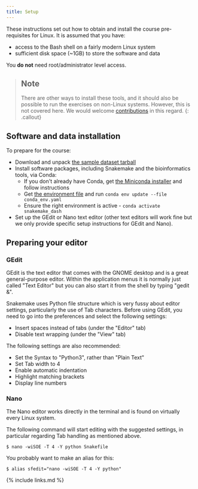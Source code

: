 ```yaml
---
title: Setup
---
```


These instructions set out how to obtain and install the course pre-requisites for Linux. It is assumed
that you have:
* access to the Bash shell on a fairly modern Linux system
* sufficient disk space (~1GB) to store the software and data

You **do not** need root/administrator level access.

> ## Note
> There are other ways to install these tools, and it should also be possible to run the exercises on
> non-Linux systems. However, this is not covered here. We would welcome
> [contributions](https://github.com/carpentries-incubator/snakemake-novice-bioinformatics/blob/gh-pages/CONTRIBUTING.md) in this regard.
{: .callout}

## Software and data installation

To prepare for the course:

* Download and unpack [the sample dataset tarball](https://ndownloader.figshare.com/files/35058796)
* Install software packages, including Snakemake and the bioinformatics tools, via Conda:
  * If you don't already have Conda, get [the Miniconda installer](https://docs.conda.io/en/latest/miniconda.html) and follow instructions
  * Get [the environment file](files/conda_env.yaml) and run `conda env update --file conda_env.yaml`
  * Ensure the right environment is active - `conda activate snakemake_dash`
* Set up the GEdit or Nano text editor (other text editors will work fine but we only provide specific setup instructions
  for GEdit and Nano).

## Preparing your editor

### GEdit

GEdit is the text editor that comes with the GNOME desktop and is a great general-purpose editor. Within the application
menus it is normally just called "Text Editor" but you can also start it from the shell by typing "gedit &".

Snakemake uses Python file structure which is very fussy about editor settings, particularly the use of Tab characters.
Before using GEdit, you need to go into the preferences and select the following settings:

* Insert spaces instead of tabs (under the "Editor" tab)
* Disable text wrapping (under the "View" tab)

The following settings are also recommended:

* Set the Syntax to "Python3", rather than "Plain Text"
* Set Tab width to 4
* Enable automatic indentation
* Highlight matching brackets
* Display line numbers

### Nano

The Nano editor works directly in the terminal and is found on virtually every Linux system.

The following command will start editing with the suggested settings, in particular regarding Tab handling as mentioned
above.

```
$ nano -wiSOE -T 4 -Y python Snakefile
```

You probably want to make an alias for this:

```
$ alias sfedit="nano -wiSOE -T 4 -Y python"
```

{% include links.md %}
